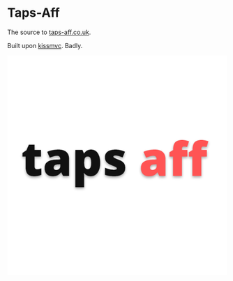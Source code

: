 Taps-Aff
======

The source to [taps-aff.co.uk](http://taps-aff.co.uk). 

Built upon [kissmvc](http://kissmvc.com). Badly.

![Taps Aff](https://raw.githubusercontent.com/ColinWaddell/tapsaff/master/public/img/logo.png)
